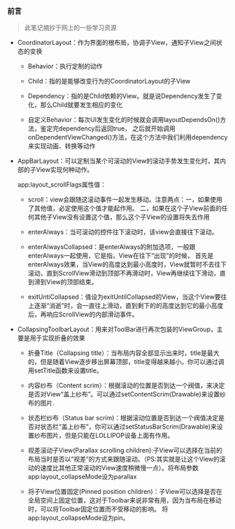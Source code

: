 ### 前言

> 此笔记摘抄于网上的一些学习资源

- CoordinatorLayout：作为界面的根布局，协调子View，通知子View之间状态的变换

    - Behavior：执行定制的动作
    - Child：指的是能够改变行为的CoordinatorLayout的子View
    - Dependency：指的是Child依赖的View。就是说Dependency发生了变化，那么Child就要发生相应的变化

    - 自定义Behavior：每次UI发生变化的时候就会调用layoutDependsOn()方法，鉴定完dependency后返回true，
之后就开始调用onDependentViewChanged()方法，在这个方法中我们利用dependency来实现动画、转换等动作

- AppBarLayout：可以定制当某个可滚动的View的滚动手势发生变化时，其内部的子View实现何种动作。

    app:layout_scrollFlags属性值：

    - scroll：view会跟随这滚动事件一起发生移动。注意两点：一，如果使用了其他值，必定使用这个值才能起作用。
    二，如果在这个子View前面的任何其他子View没有设置这个值，那么这个子View的设置将失去作用

    - enterAlways：当可滚动的控件往下滚动时，该view会直接往下滚动。

    - enterAlwaysCollapsed：是enterAlways的附加选项，一般跟enterAlways一起使用，它是指，View在往下“出现”的时候，
    首先是enterAlways效果，当View的高度达到最小高度时，View就暂时不去往下滚动，直到ScrollView滑动到顶部不再滑动时，View再继续往下滑动，直到滑到View的顶部结束。

    - exitUntiCollapsed：值设为exitUntilCollapsed的View，当这个View要往上逐渐“消逝”时，会一直往上滑动，直到剩下的的高度达到它的最小高度后，再响应ScrollView的内部滑动事件。

- CollapsingToolbarLayout：用来对ToolBar进行再次包装的ViewGroup，主要是用于实现折叠的效果

    - 折叠Title（Collapsing title）：当布局内容全部显示出来时，title是最大的，但是随着View逐步移出屏幕顶部，title变得越来越小。你可以通过调用setTitle函数来设置title。

    - 内容纱布（Content scrim）：根据滚动的位置是否到达一个阀值，来决定是否对View“盖上纱布”。可以通过setContentScrim(Drawable)来设置纱布的图片.

    - 状态栏纱布（Status bar scrim)：根据滚动位置是否到达一个阀值决定是否对状态栏“盖上纱布”，你可以通过setStatusBarScrim(Drawable)来设置纱布图片，但是只能在LOLLIPOP设备上面有作用。

    - 视差滚动子View(Parallax scrolling children):子View可以选择在当前的布局当时是否以“视差”的方式来跟随滚动。（PS:其实就是让这个View的滚动的速度比其他正常滚动的View速度稍微慢一点）。将布局参数app:layout_collapseMode设为parallax

    - 将子View位置固定(Pinned position children)：子View可以选择是否在全局空间上固定位置，这对于Toolbar来说非常有用，因为当布局在移动时，可以将Toolbar固定位置而不受移动的影响。 将app:layout_collapseMode设为pin。